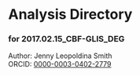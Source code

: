 # Analysis Directory 
### for 2017.02.15_CBF-GLIS_DEG
Author: Jenny Leopoldina Smith<br>
ORCID: [0000-0003-0402-2779](https://orcid.org/0000-0003-0402-2779)
<br>